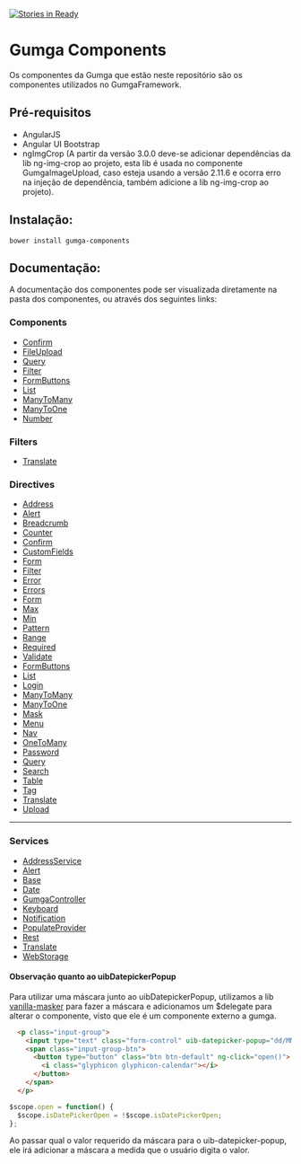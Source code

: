 [![Stories in Ready](https://badge.waffle.io/GUMGA/components.png?label=ready&title=Ready)](https://waffle.io/GUMGA/components)
# Gumga Components

Os componentes da Gumga que estão neste repositório são os componentes utilizados no GumgaFramework.

## Pré-requisitos

- AngularJS
- Angular UI Bootstrap
- ngImgCrop (A partir da versão 3.0.0 deve-se adicionar dependências da lib ng-img-crop ao projeto, esta lib é usada no componente GumgaImageUpload, caso esteja usando a versão 2.11.6 e ocorra erro na injeção de dependência, também adicione a lib ng-img-crop ao projeto).



## Instalação:

`
bower install gumga-components
`

## Documentação:

A documentação dos componentes pode ser visualizada diretamente na pasta dos componentes, ou através dos seguintes links:

### Components
- [Confirm](src/components/Confirm)
- [FileUpload](src/components/FileUpload)
- [Query](src/components/Query)
- [Filter](src/components/Filter)
- [FormButtons](src/components/FormButtons)
- [List](src/components/List)
- [ManyToMany](src/components/ManyToMany)
- [ManyToOne](src/components/ManyToOne)
- [Number](src/components/Number)


### Filters

- [Translate](src/components/TranslateFilter)


### Directives

- [Address](src/directives/Address)
- [Alert](src/directives/Alert)
- [Breadcrumb](src/directives/Breadcrumb)
- [Counter](src/directives/Counter)
- [Confirm](src/components/Confirm)
- [CustomFields](src/directives/CustomFields)
- [Form](src/directives/Form)
- [Filter](src/directives/Filter)
- [Error](src/directives/Form/Error)
- [Errors](src/directives/Form/Errors)
- [Form](src/directives/Form/Form)
- [Max](src/directives/Form/Max)
- [Min](src/directives/Form/Min)
- [Pattern](src/directives/Form/Pattern)
- [Range](src/directives/Form/Range)
- [Required](src/directives/Form/Required)
- [Validate](src/directives/Form/Validate)
- [FormButtons](src/directives/FormButtons)
- [List](src/components/List)
- [Login](src/directives/Login)
- [ManyToMany](src/directives/ManyToMany)
- [ManyToOne](src/directives/ManyToOne)
- [Mask](src/directives/Mask)
- [Menu](src/directives/Menu)
- [Nav](src/directives/Nav)
- [OneToMany](src/directives/OneToMany)
- [Password](src/directives/Password)
- [Query](src/directives/Query)
- [Search](src/directives/Search)
- [Table](src/directives/Table)
- [Tag](src/componentes/Tag)
- [Translate](src/directives/Translate)
- [Upload](src/directives/Upload)

---

### Services

- [AddressService](src/services/AddressService)
- [Alert](src/services/Alert)
- [Base](src/services/Base)
- [Date](src/services/Date)
- [GumgaController](src/services/GumgaController)
- [Keyboard](src/services/Keyboard)
- [Notification](src/services/Notification)
- [PopulateProvider](src/services/PopulateProvider)
- [Rest](src/services/Rest)
- [Translate](src/services/Translate)
- [WebStorage](src/services/WebStorage)




#### Observação quanto ao uibDatepickerPopup


Para utilizar uma máscara junto ao uibDatepickerPopup, utilizamos a lib [vanilla-masker](https://github.com/BankFacil/vanilla-masker) para fazer a máscara e adicionamos um $delegate para alterar o componente, visto que ele é um componente externo a gumga.

```html
  <p class="input-group">
    <input type="text" class="form-control" uib-datepicker-popup="dd/MM/yyyy" ng-model="date" is-open="isDatePickerOpen"/>
    <span class="input-group-btn">
      <button type="button" class="btn btn-default" ng-click="open()">
        <i class="glyphicon glyphicon-calendar"></i>
      </button>
    </span>
  </p>
```

```js
$scope.open = function() {
  $scope.isDatePickerOpen = !$scope.isDatePickerOpen;
};
```

Ao passar qual o valor requerido da máscara para o uib-datepicker-popup, ele irá adicionar a máscara a medida que o usuário digita o valor.
